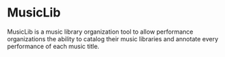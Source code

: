 # MusicLib

MusicLib is a music library organization tool to allow performance
organizations the ability to catalog their music libraries and annotate every
performance of each music title.
